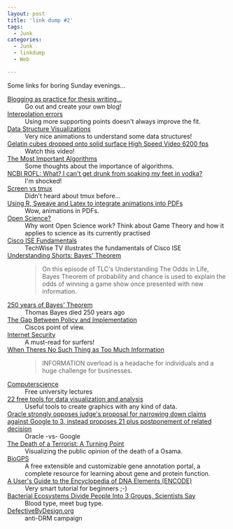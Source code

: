 ```yaml
---
layout: post
title: 'link dump #2'
tags:
  - Junk
categories:
  - Junk
  - linkdump
  - Web

---
```


Some links for boring Sunday evenings...



<dl>
        <dt><a href="http://blog.fejes.ca/?p=597">Blogging as practice for thesis writing...</a></dt>
                <dd>Go out and create your own blog!</dd>
        <dt><a href="http://www.johndcook.com/blog/2009/04/01/polynomial-interpolation-errors/">Interpolation errors</a></dt>
                <dd>Using more supporting points doesn't always improve the fit.</dd>
        <dt><a href="http://www.cs.usfca.edu/~galles/visualization/Algorithms.html">Data Structure Visualizations</a></dt>
                <dd>Very nice animations to understand some data structures!</dd>
        <dt><a href="http://www.youtube.com/watch?v=4n5AfHYST6E">Gelatin cubes dropped onto solid surface High Speed Video 6200 fps</a></dt>
                <dd>Watch this video!</dd>
        <dt><a href="http://www.risc.jku.at/people/ckoutsch/stuff/e_algorithms.html">The Most Important Algorithms</a></dt>
                <dd>Some thoughts about the importance of algorithms.</dd>
        <dt><a href="http://blogs.discovermagazine.com/discoblog/2011/05/04/ncbi-rofl-what-i-cant-get-drunk-from-soaking-my-feet-in-vodka/">NCBI ROFL: What? I can't get drunk from soaking my feet in vodka?</a></dt>
                <dd>I'm shocked!</dd>
        <dt><a href="http://www.wikivs.com/wiki/Screen_vs_tmux">Screen vs tmux</a></dt>
                <dd>Didn't heard about tmux before...</dd>
        <dt><a href="http://ryouready.wordpress.com/2011/04/18/using-r-sweave-and-latex-to-integrate-animations-into-pdfs/">Using R, Sweave and Latex to integrate animations into PDFs</a></dt>
                <dd>Wow, animations in PDFs.</dd>
        <dt><a href="http://www.guardian.co.uk/science/punctuated-equilibrium/2011/apr/19/1">Open Science?</a></dt>
                <dd>Why wont Open Science work? Think about Game Theory and how it applies to science as its currently practised</dd>
        <dt><a href="http://www.cisco.com/en/US/prod/collateral/vpndevc/ps5712/ps11637/ps11195/ise_fundamentals.html">Cisco ISE Fundamentals</a></dt>
                <dd>TechWise TV illustrates the fundamentals of Cisco ISE</dd>
        <dt><a href="http://tlc.discovery.com/videos/understanding-shorts-bayes-theorem.html">Understanding Shorts: Bayes' Theorem</a></dt>
                <dd><blockquote>On this episode of TLC's Understanding The Odds in Life, Bayes Theorem of probability and chance is used to explain the odds of winning a game show once presented with new information.</blockquote></dd>
        <dt><a href="http://blog.revolutionanalytics.com/2011/04/250-years-of-bayes-theorem.html">250 years of Bayes' Theorem</a></dt>
                <dd>Thomas Bayes died 250 years ago</dd>
        <dt><a href="http://blogs.cisco.com/security/the-gap-between-policy-and-implementation/">The Gap Between Policy and Implementation</a></dt>
                <dd>Ciscos point of view.</dd>
        <dt><a href="http://en.flossmanuals.net/basic-internet-security/">Internet Security</a></dt>
                <dd>A must-read for surfers!</dd>
        <dt><a href="http://www.nytimes.com/2011/04/24/business/24unboxed.html">When Theres No Such Thing as Too Much Information</a></dt>
                <dd><blockquote>INFORMATION overload is a headache for individuals and a huge challenge for businesses.</blockquote></dd>
        <dt><a href="http://lecturefox.com/computerscience/">Computerscience</a></dt>
                <dd>Free university lectures</dd>
        <dt><a href="http://www.computerworld.com/s/article/print/9215504/22_free_tools_for_data_visualization_and_analysis"> 22 free tools for data visualization and analysis</a></dt>
                <dd>Useful tools to create graphics with any kind of data.</dd>
        <dt><a href="http://fosspatents.blogspot.com/2011/05/oracle-strongly-opposes-judges-proposal.html">Oracle strongly opposes judge's proposal for narrowing down claims against Google to 3, instead proposes 21 plus postponement of related decision</a></dt>
                <dd>Oracle -vs- Google</dd>
        <dt><a href="http://www.nytimes.com/interactive/2011/05/03/us/20110503-osama-response.html">The Death of a Terrorist: A Turning Point</a></dt>
                <dd>Visualizing the public opinion of the death of a Osama.</dd>
        <dt><a href="http://biogps.gnf.org/">BioGPS</a></dt>
                <dd>A free extensible and customizable gene annotation portal, a complete resource for learning about gene and protein function.</dd>
        <dt><a href="http://www.plosbiology.org/article/info%3Adoi%2F10.1371%2Fjournal.pbio.1001046">A User's Guide to the Encyclopedia of DNA Elements (ENCODE)</a></dt>
                <dd>Very smart tutorial for beginners ;-)</dd>
        <dt><a href="http://www.nytimes.com/2011/04/21/science/21gut.html?_r=1"> Bacterial Ecosystems Divide People Into 3 Groups, Scientists Say</a></dt>
                <dd>Blood type, meet bug type.</dd>
        <dt><a href="http://www.defectivebydesign.org/">DefectiveByDesign.org</a></dt>
                <dd>anti-DRM campaign</dd>
</dl>

